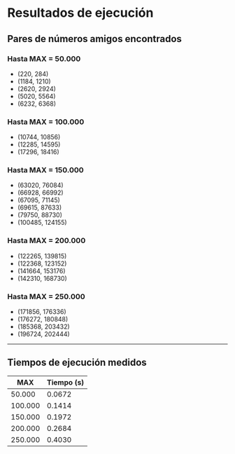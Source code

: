 # Resultados de ejecución

## Pares de números amigos encontrados

### Hasta MAX = 50.000
- (220, 284)  
- (1184, 1210)  
- (2620, 2924)  
- (5020, 5564)  
- (6232, 6368)  

### Hasta MAX = 100.000
- (10744, 10856)  
- (12285, 14595)  
- (17296, 18416)  

### Hasta MAX = 150.000
- (63020, 76084)  
- (66928, 66992)  
- (67095, 71145)  
- (69615, 87633)  
- (79750, 88730)  
- (100485, 124155)  

### Hasta MAX = 200.000
- (122265, 139815)  
- (122368, 123152)  
- (141664, 153176)  
- (142310, 168730)  

### Hasta MAX = 250.000
- (171856, 176336)  
- (176272, 180848)  
- (185368, 203432)  
- (196724, 202444)  

---

## Tiempos de ejecución medidos

| MAX     | Tiempo (s) |
|---------|------------|
| 50.000  | 0.0672     |
| 100.000 | 0.1414     |
| 150.000 | 0.1972     |
| 200.000 | 0.2684     |
| 250.000 | 0.4030     |
